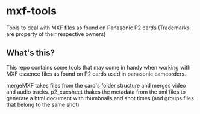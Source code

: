# mxf-tools
Tools to deal with MXF files as found on Panasonic P2 cards
(Trademarks are property of their respective owners)

## What's this?

This repo contains some tools that may come in handy when working with MXF essence files as found on P2 cards used in panasonic camcorders.

mergeMXF takes files from the card's folder structure and merges video and audio tracks. p2_cuesheet thakes the metadata from the xml files to generate a html document with thumbnails and shot times (and groups files that belong to the same shot)
